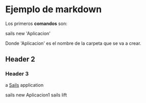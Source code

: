 

# Ejemplo de markdown

Los primeros **comandos** son:

sails new 'Aplicacion'

Donde 'Aplicacion' es el nombre de la carpeta que se va a crear.



## Header 2

### Header 3


a [Sails](http://sailsjs.org) application





sails new Aplicacion1
sails lift

